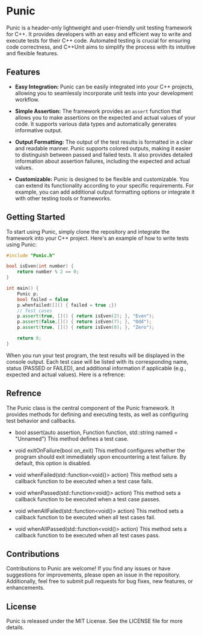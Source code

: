 # Punic

Punic is a header-only lightweight and user-friendly unit testing framework for C++. It provides developers with an easy and efficient way to write and execute tests for their C++ code. Automated testing is crucial for ensuring code correctness, and C++Unit aims to simplify the process with its intuitive and flexible features.

## Features

- **Easy Integration:** Punic can be easily integrated into your C++ projects, allowing you to seamlessly incorporate unit tests into your development workflow.

- **Simple Assertion:** The framework provides an `assert` function that allows you to make assertions on the expected and actual values of your code. It supports various data types and automatically generates informative output.

- **Output Formatting:** The output of the test results is formatted in a clear and readable manner. Punic supports colored outputs, making it easier to distinguish between passed and failed tests. It also provides detailed information about assertion failures, including the expected and actual values.

- **Customizable:** Punic is designed to be flexible and customizable. You can extend its functionality according to your specific requirements. For example, you can add additional output formatting options or integrate it with other testing tools or frameworks.

## Getting Started

To start using Punic, simply clone the repository and integrate the framework into your C++ project.
Here's an example of how to write tests using Punic:

```cpp
#include "Punic.h"

bool isEven(int number) {
    return number % 2 == 0;
}

int main() {
    Punic p;
    bool failed = false
    p.whenfailed([]() { failed = true ;})
    // Test cases
    p.assert(true, []() { return isEven(2); }, "Even");
    p.assert(false,[]() { return isEven(7); }, "Odd");
    p.assert(true, []() { return isEven(0); }, "Zero");

    return 0;
}
```

When you run your test program, the test results will be displayed in the console output. Each test case will be listed with its corresponding name, status (PASSED or FAILED), and additional information if applicable (e.g., expected and actual values).
Here is a refrence:

## Refrence

The Punic class is the central component of the Punic framework. It provides methods for defining and executing tests, as well as configuring test behavior and callbacks.

- bool assert(auto assertion, Function function, std::string named = "Unnamed")
This method defines a test case. 

- void exitOnFailure(bool on_exit)
This method configures whether the program should exit immediately upon encountering a test failure. By default, this option is disabled.

- void whenFailed(std::function<void()> action)
This method sets a callback function to be executed when a test case fails.

- void whenPassed(std::function<void()> action)
This method sets a callback function to be executed when a test case passes.

- void whenAllFailed(std::function<void()> action)
This method sets a callback function to be executed when all test cases fail.

- void whenAllPassed(std::function<void()> action)
This method sets a callback function to be executed when all test cases pass.

## Contributions

Contributions to Punic are welcome! If you find any issues or have suggestions for improvements, please open an issue in the repository. Additionally, feel free to submit pull requests for bug fixes, new features, or enhancements.

## License

Punic is released under the MIT License. See the LICENSE file for more details.
